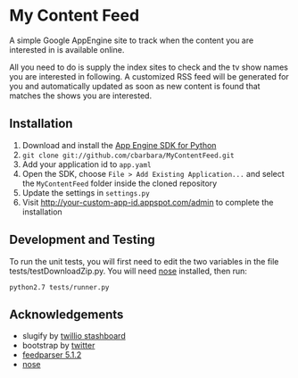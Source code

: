 My Content Feed
=============

A simple Google AppEngine site to track when the content you are interested in is available online.

All you need to do is supply the index sites to check and the tv show names you are interested in following. A customized RSS feed will be generated for you and automatically updated as soon as new content is found that matches the shows you are interested.


## Installation

1. Download and install the [App Engine SDK for Python][appengine]
2. `git clone git://github.com/cbarbara/MyContentFeed.git`
3. Add your application id to `app.yaml`
4. Open the SDK, choose `File > Add Existing Application...` and select the `MyContentFeed` folder inside the cloned repository
5. Update the settings in `settings.py`
6. Visit http://your-custom-app-id.appspot.com/admin to complete the installation

[appengine]: http://code.google.com/appengine/downloads.html#Google_App_Engine_SDK_for_Python

## Development and Testing

To run the unit tests, you will first need to edit the two variables in the file tests/testDownloadZip.py. You will need [nose][pythonnose] installed, then run: 

    python2.7 tests/runner.py

[pythonnose]: https://github.com/nose-devs/nose

## Acknowledgements

* slugify by [twillio stashboard](https://github.com/twillio/stashboard)
* bootstrap by [twitter](https://github.com/twitter/bootstrap)
* [feedparser 5.1.2](https://code.google.com/p/feedparser/)
* [nose](https://github.com/nose-devs/nose)
